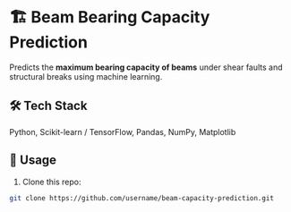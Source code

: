 # 🏗️ Beam Bearing Capacity Prediction

Predicts the **maximum bearing capacity of beams** under shear faults and structural breaks using machine learning.

## 🛠️ Tech Stack
Python, Scikit-learn / TensorFlow, Pandas, NumPy, Matplotlib

## 🚀 Usage
1. Clone this repo:  
```bash
git clone https://github.com/username/beam-capacity-prediction.git
